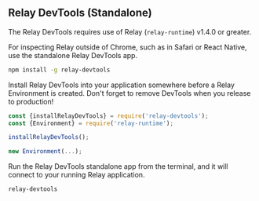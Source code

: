 Relay DevTools (Standalone)
---------------------------

The Relay DevTools requires use of Relay (`relay-runtime`) v1.4.0 or greater.

For inspecting Relay outside of Chrome, such as in Safari or React Native,
use the standalone Relay DevTools app.

```bash
npm install -g relay-devtools
```

Install Relay DevTools into your application somewhere before a Relay
Environment is created. Don't forget to remove DevTools when you release to
production!

```js
const {installRelayDevTools} = require('relay-devtools');
const {Environment} = require('relay-runtime');

installRelayDevTools();

new Environment(...);
```

Run the Relay DevTools standalone app from the terminal, and it will connect
to your running Relay application.

```bash
relay-devtools
```
